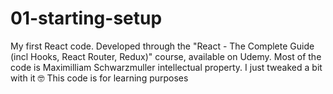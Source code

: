 # 01-starting-setup
My first React code. Developed through the "React - The Complete Guide (incl Hooks, React Router, Redux)" course, available on Udemy.
Most of the code is Maximilliam Schwarzmuller intellectual property. I just tweaked a bit with it 🤓
This code is for learning purposes
